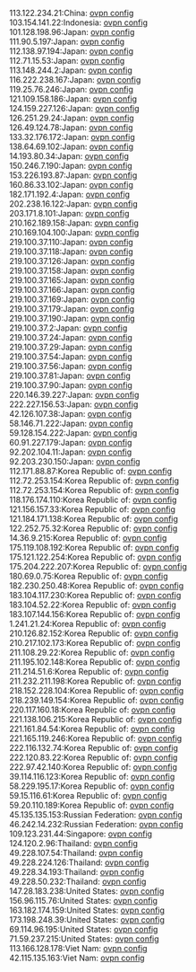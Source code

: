 113.122.234.21:China: [ovpn config](vpn/113_122_234_21.ovpn)  
103.154.141.22:Indonesia: [ovpn config](vpn/103_154_141_22.ovpn)  
101.128.198.96:Japan: [ovpn config](vpn/101_128_198_96.ovpn)  
111.90.5.197:Japan: [ovpn config](vpn/111_90_5_197.ovpn)  
112.138.97.194:Japan: [ovpn config](vpn/112_138_97_194.ovpn)  
112.71.15.53:Japan: [ovpn config](vpn/112_71_15_53.ovpn)  
113.148.244.2:Japan: [ovpn config](vpn/113_148_244_2.ovpn)  
116.222.238.167:Japan: [ovpn config](vpn/116_222_238_167.ovpn)  
119.25.76.246:Japan: [ovpn config](vpn/119_25_76_246.ovpn)  
121.109.158.186:Japan: [ovpn config](vpn/121_109_158_186.ovpn)  
124.159.227.126:Japan: [ovpn config](vpn/124_159_227_126.ovpn)  
126.251.29.24:Japan: [ovpn config](vpn/126_251_29_24.ovpn)  
126.49.124.78:Japan: [ovpn config](vpn/126_49_124_78.ovpn)  
133.32.176.172:Japan: [ovpn config](vpn/133_32_176_172.ovpn)  
138.64.69.102:Japan: [ovpn config](vpn/138_64_69_102.ovpn)  
14.193.80.34:Japan: [ovpn config](vpn/14_193_80_34.ovpn)  
150.246.7.190:Japan: [ovpn config](vpn/150_246_7_190.ovpn)  
153.226.193.87:Japan: [ovpn config](vpn/153_226_193_87.ovpn)  
160.86.33.102:Japan: [ovpn config](vpn/160_86_33_102.ovpn)  
182.171.192.4:Japan: [ovpn config](vpn/182_171_192_4.ovpn)  
202.238.16.122:Japan: [ovpn config](vpn/202_238_16_122.ovpn)  
203.171.8.101:Japan: [ovpn config](vpn/203_171_8_101.ovpn)  
210.162.189.158:Japan: [ovpn config](vpn/210_162_189_158.ovpn)  
210.169.104.100:Japan: [ovpn config](vpn/210_169_104_100.ovpn)  
219.100.37.110:Japan: [ovpn config](vpn/219_100_37_110.ovpn)  
219.100.37.118:Japan: [ovpn config](vpn/219_100_37_118.ovpn)  
219.100.37.126:Japan: [ovpn config](vpn/219_100_37_126.ovpn)  
219.100.37.158:Japan: [ovpn config](vpn/219_100_37_158.ovpn)  
219.100.37.165:Japan: [ovpn config](vpn/219_100_37_165.ovpn)  
219.100.37.166:Japan: [ovpn config](vpn/219_100_37_166.ovpn)  
219.100.37.169:Japan: [ovpn config](vpn/219_100_37_169.ovpn)  
219.100.37.179:Japan: [ovpn config](vpn/219_100_37_179.ovpn)  
219.100.37.190:Japan: [ovpn config](vpn/219_100_37_190.ovpn)  
219.100.37.2:Japan: [ovpn config](vpn/219_100_37_2.ovpn)  
219.100.37.24:Japan: [ovpn config](vpn/219_100_37_24.ovpn)  
219.100.37.29:Japan: [ovpn config](vpn/219_100_37_29.ovpn)  
219.100.37.54:Japan: [ovpn config](vpn/219_100_37_54.ovpn)  
219.100.37.56:Japan: [ovpn config](vpn/219_100_37_56.ovpn)  
219.100.37.81:Japan: [ovpn config](vpn/219_100_37_81.ovpn)  
219.100.37.90:Japan: [ovpn config](vpn/219_100_37_90.ovpn)  
220.146.39.227:Japan: [ovpn config](vpn/220_146_39_227.ovpn)  
222.227.156.53:Japan: [ovpn config](vpn/222_227_156_53.ovpn)  
42.126.107.38:Japan: [ovpn config](vpn/42_126_107_38.ovpn)  
58.146.71.222:Japan: [ovpn config](vpn/58_146_71_222.ovpn)  
59.128.154.222:Japan: [ovpn config](vpn/59_128_154_222.ovpn)  
60.91.227.179:Japan: [ovpn config](vpn/60_91_227_179.ovpn)  
92.202.104.11:Japan: [ovpn config](vpn/92_202_104_11.ovpn)  
92.203.230.150:Japan: [ovpn config](vpn/92_203_230_150.ovpn)  
112.171.88.87:Korea Republic of: [ovpn config](vpn/112_171_88_87.ovpn)  
112.72.253.154:Korea Republic of: [ovpn config](vpn/112_72_253_154.ovpn)  
112.72.253.154:Korea Republic of: [ovpn config](vpn/112_72_253_154.ovpn)  
118.176.174.110:Korea Republic of: [ovpn config](vpn/118_176_174_110.ovpn)  
121.156.157.33:Korea Republic of: [ovpn config](vpn/121_156_157_33.ovpn)  
121.184.171.138:Korea Republic of: [ovpn config](vpn/121_184_171_138.ovpn)  
122.252.75.32:Korea Republic of: [ovpn config](vpn/122_252_75_32.ovpn)  
14.36.9.215:Korea Republic of: [ovpn config](vpn/14_36_9_215.ovpn)  
175.119.108.192:Korea Republic of: [ovpn config](vpn/175_119_108_192.ovpn)  
175.121.122.254:Korea Republic of: [ovpn config](vpn/175_121_122_254.ovpn)  
175.204.222.207:Korea Republic of: [ovpn config](vpn/175_204_222_207.ovpn)  
180.69.0.75:Korea Republic of: [ovpn config](vpn/180_69_0_75.ovpn)  
182.230.250.48:Korea Republic of: [ovpn config](vpn/182_230_250_48.ovpn)  
183.104.117.230:Korea Republic of: [ovpn config](vpn/183_104_117_230.ovpn)  
183.104.52.22:Korea Republic of: [ovpn config](vpn/183_104_52_22.ovpn)  
183.107.144.156:Korea Republic of: [ovpn config](vpn/183_107_144_156.ovpn)  
1.241.21.24:Korea Republic of: [ovpn config](vpn/1_241_21_24.ovpn)  
210.126.82.152:Korea Republic of: [ovpn config](vpn/210_126_82_152.ovpn)  
210.217.102.173:Korea Republic of: [ovpn config](vpn/210_217_102_173.ovpn)  
211.108.29.22:Korea Republic of: [ovpn config](vpn/211_108_29_22.ovpn)  
211.195.102.148:Korea Republic of: [ovpn config](vpn/211_195_102_148.ovpn)  
211.214.51.6:Korea Republic of: [ovpn config](vpn/211_214_51_6.ovpn)  
211.232.211.198:Korea Republic of: [ovpn config](vpn/211_232_211_198.ovpn)  
218.152.228.104:Korea Republic of: [ovpn config](vpn/218_152_228_104.ovpn)  
218.239.149.154:Korea Republic of: [ovpn config](vpn/218_239_149_154.ovpn)  
220.117.160.18:Korea Republic of: [ovpn config](vpn/220_117_160_18.ovpn)  
221.138.106.215:Korea Republic of: [ovpn config](vpn/221_138_106_215.ovpn)  
221.161.84.54:Korea Republic of: [ovpn config](vpn/221_161_84_54.ovpn)  
221.165.119.246:Korea Republic of: [ovpn config](vpn/221_165_119_246.ovpn)  
222.116.132.74:Korea Republic of: [ovpn config](vpn/222_116_132_74.ovpn)  
222.120.83.22:Korea Republic of: [ovpn config](vpn/222_120_83_22.ovpn)  
222.97.42.140:Korea Republic of: [ovpn config](vpn/222_97_42_140.ovpn)  
39.114.116.123:Korea Republic of: [ovpn config](vpn/39_114_116_123.ovpn)  
58.229.195.17:Korea Republic of: [ovpn config](vpn/58_229_195_17.ovpn)  
59.15.116.61:Korea Republic of: [ovpn config](vpn/59_15_116_61.ovpn)  
59.20.110.189:Korea Republic of: [ovpn config](vpn/59_20_110_189.ovpn)  
45.135.135.153:Russian Federation: [ovpn config](vpn/45_135_135_153.ovpn)  
46.242.14.232:Russian Federation: [ovpn config](vpn/46_242_14_232.ovpn)  
109.123.231.44:Singapore: [ovpn config](vpn/109_123_231_44.ovpn)  
124.120.2.96:Thailand: [ovpn config](vpn/124_120_2_96.ovpn)  
49.228.107.54:Thailand: [ovpn config](vpn/49_228_107_54.ovpn)  
49.228.224.126:Thailand: [ovpn config](vpn/49_228_224_126.ovpn)  
49.228.34.193:Thailand: [ovpn config](vpn/49_228_34_193.ovpn)  
49.228.50.232:Thailand: [ovpn config](vpn/49_228_50_232.ovpn)  
147.28.183.238:United States: [ovpn config](vpn/147_28_183_238.ovpn)  
156.96.115.76:United States: [ovpn config](vpn/156_96_115_76.ovpn)  
163.182.174.159:United States: [ovpn config](vpn/163_182_174_159.ovpn)  
173.198.248.39:United States: [ovpn config](vpn/173_198_248_39.ovpn)  
69.114.96.195:United States: [ovpn config](vpn/69_114_96_195.ovpn)  
71.59.237.215:United States: [ovpn config](vpn/71_59_237_215.ovpn)  
113.166.128.178:Viet Nam: [ovpn config](vpn/113_166_128_178.ovpn)  
42.115.135.163:Viet Nam: [ovpn config](vpn/42_115_135_163.ovpn)  
